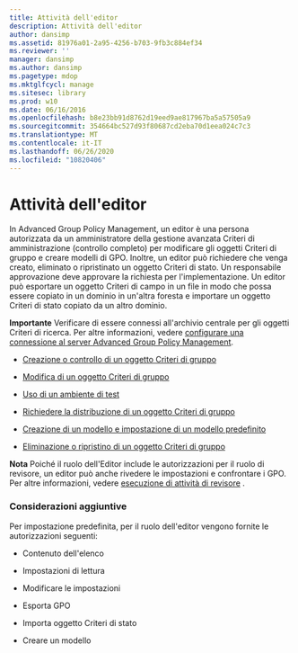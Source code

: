 ```yaml
---
title: Attività dell'editor
description: Attività dell'editor
author: dansimp
ms.assetid: 81976a01-2a95-4256-b703-9fb3c884ef34
ms.reviewer: ''
manager: dansimp
ms.author: dansimp
ms.pagetype: mdop
ms.mktglfcycl: manage
ms.sitesec: library
ms.prod: w10
ms.date: 06/16/2016
ms.openlocfilehash: b8e23bb91d8762d19eed9ae817967ba5a57505a9
ms.sourcegitcommit: 354664bc527d93f80687cd2eba70d1eea024c7c3
ms.translationtype: MT
ms.contentlocale: it-IT
ms.lasthandoff: 06/26/2020
ms.locfileid: "10820406"
---
```

# Attività dell'editor


In Advanced Group Policy Management, un editor è una persona autorizzata da un amministratore della gestione avanzata Criteri di amministrazione (controllo completo) per modificare gli oggetti Criteri di gruppo e creare modelli di GPO. Inoltre, un editor può richiedere che venga creato, eliminato o ripristinato un oggetto Criteri di stato. Un responsabile approvazione deve approvare la richiesta per l'implementazione. Un editor può esportare un oggetto Criteri di campo in un file in modo che possa essere copiato in un dominio in un'altra foresta e importare un oggetto Criteri di stato copiato da un altro dominio.

**Importante**  Verificare di essere connessi all'archivio centrale per gli oggetti Criteri di ricerca. Per altre informazioni, vedere [configurare una connessione al server Advanced Group Policy Management](configure-an-agpm-server-connection-agpm40.md).

 

-   [Creazione o controllo di un oggetto Criteri di gruppo](creating-or-controlling-a-gpo-agpm40-ed.md)

-   [Modifica di un oggetto Criteri di gruppo](editing-a-gpo-agpm40.md)

-   [Uso di un ambiente di test](using-a-test-environment.md)

-   [Richiedere la distribuzione di un oggetto Criteri di gruppo](request-deployment-of-a-gpo-agpm40.md)

-   [Creazione di un modello e impostazione di un modello predefinito](creating-a-template-and-setting-a-default-template-agpm40.md)

-   [Eliminazione o ripristino di un oggetto Criteri di gruppo](deleting-or-restoring-a-gpo-agpm40.md)

**Nota**  Poiché il ruolo dell'Editor include le autorizzazioni per il ruolo di revisore, un editor può anche rivedere le impostazioni e confrontare i GPO. Per altre informazioni, vedere [esecuzione di attività di revisore](performing-reviewer-tasks-agpm40.md) .

 

### Considerazioni aggiuntive

Per impostazione predefinita, per il ruolo dell'editor vengono fornite le autorizzazioni seguenti:

-   Contenuto dell'elenco

-   Impostazioni di lettura

-   Modificare le impostazioni

-   Esporta GPO

-   Importa oggetto Criteri di stato

-   Creare un modello

 

 





